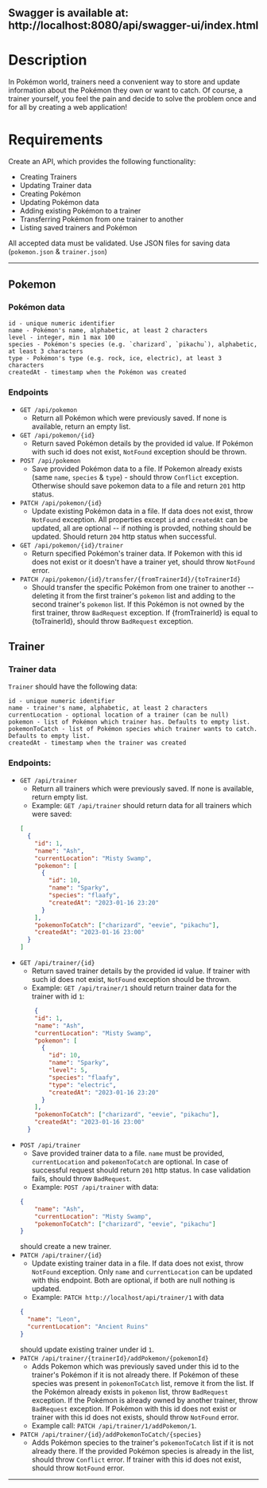 ## Swagger is available at: http://localhost:8080/api/swagger-ui/index.html

# Description

In Pokémon world, trainers need a convenient way to store and update information about the Pokémon
they own or want to catch. Of course, a trainer yourself, you feel the pain and decide to solve the problem
once and for all by creating a web application!


# Requirements

Create an API, which provides the following functionality:

* Creating Trainers
* Updating Trainer data
* Creating Pokémon
* Updating Pokémon data
* Adding existing Pokémon to a trainer
* Transferring Pokémon from one trainer to another
* Listing saved trainers and Pokémon

All accepted data must be validated.
Use JSON files for saving data (`pokemon.json` & `trainer.json`)

------


## Pokemon

### Pokémon data

```
id - unique numeric identifier
name - Pokémon's name, alphabetic, at least 2 characters
level - integer, min 1 max 100
species - Pokémon's species (e.g. `charizard`, `pikachu`), alphabetic, at least 3 characters
type - Pokémon's type (e.g. rock, ice, electric), at least 3 characters
createdAt - timestamp when the Pokémon was created
```

### Endpoints

* `GET /api/pokemon`
  * Return all Pokémon which were previously saved. If none is available, return an empty list.
* `GET /api/pokemon/{id}`
  * Return saved Pokémon details by the provided id value. If Pokémon with such id does not exist,
    `NotFound` exception should be thrown.
* `POST /api/pokemon`
  * Save provided Pokémon data to a file. 
  If Pokemon already exists (same `name`, `species` & `type`) - should throw `Conflict` exception.
  Otherwise should save pokemon data to a file and return `201` http status.
* `PATCH /api/pokemon/{id}`
  * Update existing Pokémon data in a file. If data does not exist, throw `NotFound` exception.
  All properties except `id` and `createdAt` can be updated, all are optional -- if nothing is provded, nothing should be updated.
  Should return `204` http status when successful.  
* `GET /api/pokemon/{id}/trainer`
  * Return specified Pokémon's trainer data. If Pokemon with this id does not exist or it doesn't have a trainer yet, 
  should throw `NotFound` error.
* `PATCH /api/pokemon/{id}/transfer/{fromTrainerId}/{toTrainerId}`
  * Should transfer the specific Pokémon from one trainer to another -- deleting it from the first trainer's `pokemon` list 
  and adding to the second trainer's `pokemon` list. 
  If this Pokémon is not owned by the first trainer, throw `BadRequest` exception.
  If {fromTrainerId} is equal to {toTrainerId}, should throw `BadRequest` exception.

## Trainer

### Trainer data
`Trainer` should have the following data:
```
id - unique numeric identifier
name - trainer's name, alphabetic, at least 2 characters
currentLocation - optional location of a trainer (can be null)
pokemon - list of Pokémon which trainer has. Defaults to empty list.
pokemonToCatch - list of Pokémon species which trainer wants to catch. Defaults to empty list.
createdAt - timestamp when the trainer was created
```


### Endpoints:

* `GET /api/trainer`
  * Return all trainers which were previously saved. If none is available, return empty list.
  * Example: `GET /api/trainer` should return data for all trainers which were saved:
  ```json
  [
    {
      "id": 1,
      "name": "Ash",
      "currentLocation": "Misty Swamp",
      "pokemon": [
        {
          "id": 10,
          "name": "Sparky",
          "species": "flaafy",
          "createdAt": "2023-01-16 23:20"
        }
      ],
      "pokemonToCatch": ["charizard", "eevie", "pikachu"],
      "createdAt": "2023-01-16 23:00"
    }
  ]
  ```
* `GET /api/trainer/{id}`
  * Return saved trainer details by the provided id value. If trainer with such id does not exist,
  `NotFound` exception should be thrown.
  * Example: `GET /api/trainer/1` should return trainer data for the trainer with id `1`:
  ```json
      {
      "id": 1,
      "name": "Ash",
      "currentLocation": "Misty Swamp",
      "pokemon": [
        {
          "id": 10,
          "name": "Sparky",
          "level": 5,
          "species": "flaafy",
          "type": "electric",
          "createdAt": "2023-01-16 23:20"
        }
      ],
      "pokemonToCatch": ["charizard", "eevie", "pikachu"],
      "createdAt": "2023-01-16 23:00"
    }
  ```
* `POST /api/trainer`
  * Save provided trainer data to a file. `name` must be provided, `currentLocation` and `pokemonToCatch` are optional.
  In case of successful request should return `201` http status. In case validation fails, should throw `BadRequest`.
  * Example: `POST /api/trainer` with data:
  ```json
  {
      "name": "Ash",
      "currentLocation": "Misty Swamp",
      "pokemonToCatch": ["charizard", "eevie", "pikachu"]
  }
  ```
  should create a new trainer.
* `PATCH /api/trainer/{id}`
  * Update existing trainer data in a file. If data does not exist, throw `NotFound` exception.
  Only `name` and `currentLocation` can be updated with this endpoint. Both are optional, if both are null nothing is updated.
  * Example: `PATCH http://localhost/api/trainer/1` with data
  ```json
  {
    "name": "Leon",
    "currentLocation": "Ancient Ruins"
  }
  ```
  should update existing trainer under id `1`.
* `PATCH /api/trainer/{trainerId}/addPokemon/{pokemonId}`
  * Adds Pokemon which was previously saved under this id to the trainer's Pokémon if it is not already there.
  If Pokémon of these species was present in `pokemonToCatch` list, remove it from the list.
  If the Pokémon already exists in `pokemon` list, throw `BadRequest` exception.
  If the Pokémon is already owned by another trainer, throw `BadRequest` exception.
  If Pokémon with this id does not exist or trainer with this id does not exists, should throw `NotFound` error.
  * Example call: `PATCH /api/trainer/1/addPokemon/1`.
* `PATCH /api/trainer/{id}/addPokemonToCatch/{species}`
  * Adds Pokémon species to the trainer's `pokemonToCatch` list if it is not already there.
  If the provided Pokémon species is already in the list, should throw `Conflict` error.
  If trainer with this id does not exist, should throw `NotFound` error.

------

